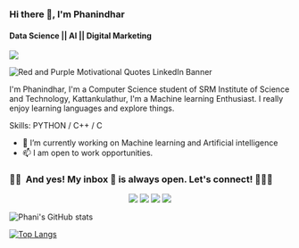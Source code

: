 ### Hi there 👋, I'm Phanindhar
#### Data Science || AI || Digital Marketing
![](https://komarev.com/ghpvc/?username=phani06&style=plastic&label=PROFILE+VIEWS)



![Red and Purple Motivational Quotes LinkedIn Banner](https://user-images.githubusercontent.com/67418559/154623120-96f2b296-f45c-4568-a624-dcf350c0da3c.gif)





I'm Phanindhar, I'm a Computer Science student of SRM Institute of Science and Technology, Kattankulathur, I'm a Machine learning Enthusiast. I really enjoy learning languages and explore things.

Skills: PYTHON / C++ / C

- 🔭 I’m currently working on Machine learning and Artificial intelligence 
- 📫 I am open to work opportunities.


### 🤝🏻 &nbsp;And yes! My inbox 📧 is always open. Let's connect! 🙋🏻‍♂

<p align="center">
<a href="https://www.linkedin.com/in/phani6/"><img src="https://img.shields.io/badge/-Phanindhar T-0077B5?style=flat&logo=Linkedin&logoColor=white"/></a>
<a href="mailto:phani7671@gmail.com"><img src="https://img.shields.io/badge/-phani7671@gmail.com-D14836?style=flat&logo=Gmail&logoColor=white"/></a>
<a href="https://www.instagram.com/fphani/"><img src="https://img.shields.io/badge/-@fphani-E4405F?style=flat&logo=Instagram&logoColor=white"/></a>
<a href="https://www.facebook.com/telukuntla.phanindhar/"><img src="https://img.shields.io/badge/-@Phanindhar T-1877F2?style=flat&logo=Facebook&logoColor=white"/></a>
</p>


![Phani's GitHub stats](https://github-readme-stats.vercel.app/api?username=phani06&show_icons=true&theme=radical)

[![Top Langs](https://github-readme-stats.vercel.app/api/top-langs/?username=phani06&layout=compact)](https://github.com/phani06/github-readme-stats)
